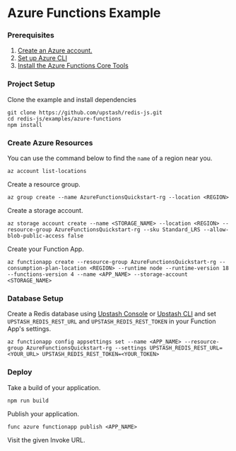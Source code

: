 # Azure Functions Example

### Prerequisites

1. [Create an Azure account.](https://azure.microsoft.com/en-us/free/)
2. [Set up Azure CLI](https://learn.microsoft.com/en-us/cli/azure/install-azure-cli)
3. [Install the Azure Functions Core Tools](https://learn.microsoft.com/en-us/azure/azure-functions/create-first-function-cli-typescript)

### Project Setup

Clone the example and install dependencies

```shell
git clone https://github.com/upstash/redis-js.git
cd redis-js/examples/azure-functions
npm install
```

### Create Azure Resources

You can use the command below to find the `name` of a region near you.

```shell
az account list-locations
```

Create a resource group.

```shell
az group create --name AzureFunctionsQuickstart-rg --location <REGION>
```

Create a storage account.

```shell
az storage account create --name <STORAGE_NAME> --location <REGION> --resource-group AzureFunctionsQuickstart-rg --sku Standard_LRS --allow-blob-public-access false
```

Create your Function App.

```shell
az functionapp create --resource-group AzureFunctionsQuickstart-rg --consumption-plan-location <REGION> --runtime node --runtime-version 18 --functions-version 4 --name <APP_NAME> --storage-account <STORAGE_NAME>
```

### Database Setup

Create a Redis database using [Upstash Console](https://console.upstash.com) or [Upstash CLI](https://github.com/upstash/cli) and set `UPSTASH_REDIS_REST_URL` and `UPSTASH_REDIS_REST_TOKEN` in your Function App's settings.

```shell
az functionapp config appsettings set --name <APP_NAME> --resource-group AzureFunctionsQuickstart-rg --settings UPSTASH_REDIS_REST_URL=<YOUR_URL> UPSTASH_REDIS_REST_TOKEN=<YOUR_TOKEN>
```

### Deploy

Take a build of your application.

```shell
npm run build
```

Publish your application.

```shell
func azure functionapp publish <APP_NAME>
```

Visit the given Invoke URL.